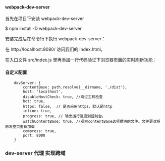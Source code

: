 
#### webpack-dev-server
首先在项目下安装 webpack-dev-server

$ npm install -D webpack-dev-server

安装完成后在命令行下执行 webpack-dev-server：

在 http://localhost:8080/ 访问我们的 index.html。

在入口文件 src/index.js 里再添加一行代码验证下浏览器页面的实时刷新功能：










#### 自定义配置

```
    devServer: {
        contentBase: path.resolve(__dirname, './dist'),
        host: 'localhost',
        disableHostCheck: true, //绕过主机检查
        hot: true,
        https: false,  // 是否采用https，默认是http
        inline: true,
        progress: true, // 输出运行进度到控制台。
        watchContentBase: true, //观察contentBase选项提供的文件。文件更改将触发整页重新加载
        compress: true,
        port: 8000
    }

```


### dev-server 代理 实现跨域

